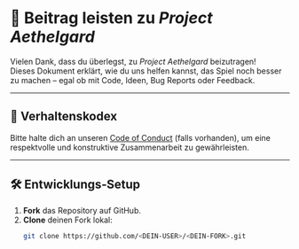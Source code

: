 # 🤝 Beitrag leisten zu *Project Aethelgard*

Vielen Dank, dass du überlegst, zu *Project Aethelgard* beizutragen!  
Dieses Dokument erklärt, wie du uns helfen kannst, das Spiel noch besser zu machen – egal ob mit Code, Ideen, Bug Reports oder Feedback.

---

## 📜 Verhaltenskodex
Bitte halte dich an unseren [Code of Conduct](CODE_OF_CONDUCT.md) (falls vorhanden), um eine respektvolle und konstruktive Zusammenarbeit zu gewährleisten.

---

## 🛠 Entwicklungs‑Setup

1. **Fork** das Repository auf GitHub.  
2. **Clone** deinen Fork lokal:  
   ```bash
   git clone https://github.com/<DEIN-USER>/<DEIN-FORK>.git